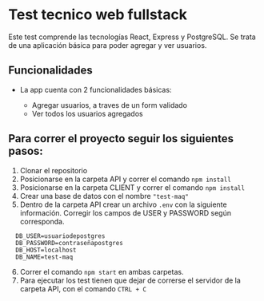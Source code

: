 # Test tecnico web fullstack

  Este test comprende las tecnologías React, Express y PostgreSQL. Se trata de una aplicación básica para poder agregar y ver usuarios.


## Funcionalidades
  
  - La app cuenta con 2 funcionalidades básicas:
    
    + Agregar usuarios, a traves de un form validado
    + Ver todos los usuarios agregados

## Para correr el proyecto seguir los siguientes pasos:

  1. Clonar el repositorio
  2. Posicionarse en la carpeta API y correr el comando `npm install`
  3. Posicionarse en la carpeta CLIENT y correr el comando `npm install`
  4. Crear una base de datos con el nombre `"test-maq"`
  5. Dentro de la carpeta API crear un archivo `.env` con la siguiente información. Corregir los campos de USER y PASSWORD según corresponda.

```
  DB_USER=usuariodepostgres
  DB_PASSWORD=contraseñapostgres
  DB_HOST=localhost
  DB_NAME=test-maq
```
  6. Correr el comando `npm start` en ambas carpetas.
  7. Para ejecutar los test tienen que dejar de correrse el servidor de la carpeta API, con el comando `CTRL + C`

